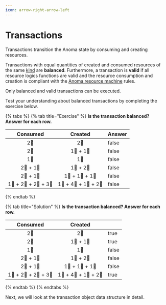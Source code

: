 ```yaml
---
icon: arrow-right-arrow-left
---
```


# Transactions

Transactions transition the Anoma state by consuming and creating resources.

Transactions with equal quantities of created and consumed resources of the same [kind](../resources/#resource-kind) are **balanced**. Furthermore, a transaction is **valid** if all resource logics functions are valid and the resource consumption and creation is compliant with the [Anoma resource machine](../page/) rules.

Only balanced and valid transactions can be executed.

Test your understanding about balanced transactions  by completing the exercise below.

{% tabs %}
{% tab title="Exercise" %}
**Is the transaction balanced? Answer for each row.**

<table><thead><tr><th align="center">Consumed</th><th align="center">Created</th><th data-type="checkbox">Answer</th></tr></thead><tbody><tr><td align="center">2🍏</td><td align="center">2🍏</td><td>false</td></tr><tr><td align="center">2🍏</td><td align="center">1🍏 + 1🍏</td><td>false</td></tr><tr><td align="center">1🍏</td><td align="center">1🐚</td><td>false</td></tr><tr><td align="center">2🍏 + 1🐚</td><td align="center">1🍏 + 2🐚</td><td>false</td></tr><tr><td align="center">2🍏 + 1🐚</td><td align="center">1🍏 + 1🍎 + 1🐚</td><td>false</td></tr><tr><td align="center">1🍏 + 2🍎 + 2🍎 + 3🐚</td><td align="center">1🍏 + 4🍎 + 1🐚 + 2🐚</td><td>false</td></tr></tbody></table>
{% endtab %}

{% tab title="Solution" %}
**Is the transaction balanced? Answer for each row.**

<table><thead><tr><th align="center">Consumed</th><th align="center">Created</th><th data-type="checkbox"></th></tr></thead><tbody><tr><td align="center">2🍏</td><td align="center">2🍏</td><td>true</td></tr><tr><td align="center">2🍏</td><td align="center">1🍏 + 1🍏</td><td>true</td></tr><tr><td align="center">1🍏</td><td align="center">1🐚</td><td>false</td></tr><tr><td align="center">2🍏 + 1🐚</td><td align="center">1🍏 + 2🐚</td><td>false</td></tr><tr><td align="center">2🍏 + 1🐚</td><td align="center">1🍏 + 1🍎 + 1🐚</td><td>false</td></tr><tr><td align="center">1🍏 + 2🍎 + 2🍎 + 3🐚</td><td align="center">1🍏 + 4🍎 + 1🐚 + 2🐚</td><td>true</td></tr></tbody></table>
{% endtab %}
{% endtabs %}

Next, we will look at the transaction object data structure in detail.

